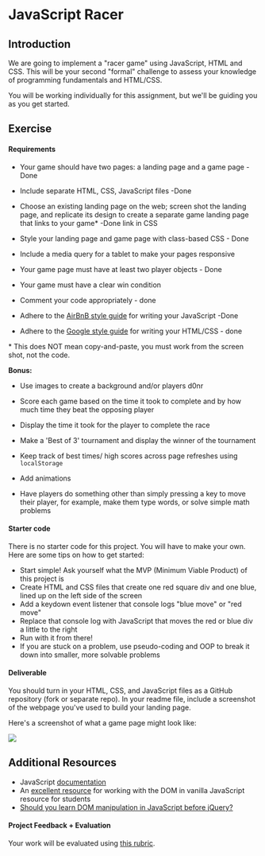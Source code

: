 <!---
title: JavaScript Racer
type: lab
duration: Weekend
creator:
    name: Alex White
    city: SF
--->

# JavaScript Racer

## Introduction

We are going to implement a "racer game" using JavaScript, HTML and CSS.  This will be your second "formal" challenge to assess your knowledge of programming fundamentals and HTML/CSS.

You will be working individually for this assignment, but we'll be guiding you as you get started.


## Exercise

#### Requirements

- Your game should have two pages: a landing page and a game page - Done

- Include separate HTML, CSS, JavaScript files -Done

- Choose an existing landing page on the web; screen shot the landing page, and replicate its design to create a separate game landing page that links to your game\* -Done link in CSS

- Style your landing page and game page with class-based CSS - Done

- Include a media query for a tablet to make your pages responsive

- Your game page must have at least two player objects - Done

- Your game must have a clear win condition

- Comment your code appropriately - done

- Adhere to the [AirBnB style guide](https://github.com/airbnb/javascript/tree/es5-deprecated/es5) for writing your JavaScript -Done

- Adhere to the [Google style guide](https://google.github.io/styleguide/htmlcssguide.xml) for writing your HTML/CSS - done

\* This does NOT mean copy-and-paste, you must work from the screen shot, not the code.

**Bonus:**

- Use images to create a background and/or players d0nr

- Score each game based on the time it took to complete and by how much time they beat the opposing player

- Display the time it took for the player to complete the race

- Make a 'Best of 3' tournament and display the winner of the tournament

- Keep track of best times/ high scores across page refreshes using `localStorage`

- Add animations

- Have players do something other than simply pressing a key to move their player, for example, make them type words, or solve simple math problems

#### Starter code

There is no starter code for this project. You will have to make your own. Here are some tips on how to get started:

- Start simple! Ask yourself what the MVP (Minimum Viable Product) of this project is
- Create HTML and CSS files that create one red square div and one blue, lined up on the left side of the screen
- Add a keydown event listener that console logs "blue move" or "red move"
- Replace that console log with JavaScript that moves the red or blue div a little to the right
- Run with it from there!
- If you are stuck on a problem, use pseudo-coding and OOP to break it down into smaller, more solvable problems

#### Deliverable

You should turn in your HTML, CSS, and JavaScript files as a GitHub repository (fork or separate repo).  In your readme file, include a screenshot of the webpage you've used to build your landing page.

Here's a screenshot of what a game page might look like:

![](assets/chicken.png)

## Additional Resources
- JavaScript [documentation](https://developer.mozilla.org/en-US/docs/Web/JavaScript)
- An [excellent resource](https://developer.mozilla.org/en-US/docs/Web/Events) for working with the DOM in vanilla JavaScript resource for students
- [Should you learn DOM manipulation in JavaScript before jQuery?](https://www.reddit.com/r/javascript/comments/3hpm1v/should_i_learn_dom_manipulation_with_raw/)

#### Project Feedback + Evaluation

Your work will be evaluated using [this rubric](rubric.md).
